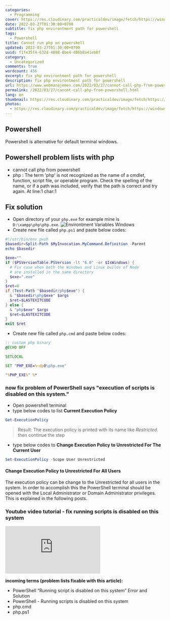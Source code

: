 ```yaml
---
categories:
  - Programming
cover: https://res.cloudinary.com/practicaldev/image/fetch/https://windowstect.com/wp-content/uploads/2021/05/image-80.png
date: 2022-03-27T01:30:00+0700
subtitle: fix php environtment path for powershell
tags:
  - Powershell
title: Cannot run php on powershell
updated: 2022-03-27T01:30:00+0700
uuid: f1fe35f4-632d-4888-8be4-d86b8a41eb8f
category:
  - Uncategorized
comments: true
wordcount: 456
excerpt: fix php environtment path for powershell
description: fix php environtment path for powershell
url: https://www.webmanajemen.com/2022/03/27/cannot-call-php-from-powershell.html
permalink: /2022/03/27/cannot-call-php-from-powershell.html
lang: en
thumbnail: https://res.cloudinary.com/practicaldev/image/fetch/https://windowstect.com/wp-content/uploads/2021/05/image-80.png
photos:
  - https://res.cloudinary.com/practicaldev/image/fetch/https://windowstect.com/wp-content/uploads/2021/05/image-80.png
---
```


## Powershell
Powershell is alternative for default terminal windows.

## Powershell problem lists with php
- cannot call php from powershell
- php : The term 'php' is not recognized as the name of a cmdlet, function, script file, or operable program. Check the spelling of the
name, or if a path was included, verify that the path is correct and try again.
At line:1 char:1

## Fix solution
- Open directory of your `php.exe` for example mine is `D:\xampp\php\php.exe`.
![Environtment Variables Windows](https://user-images.githubusercontent.com/12471057/160263043-e813f6e5-9ab3-4b6d-816b-8228e1928f07.png)
- Create new file called `php.ps1` and paste below codes:
```powershell
#!/usr/bin/env pwsh
$basedir=Split-Path $MyInvocation.MyCommand.Definition -Parent
echo $basedir

$exe=""
if ($PSVersionTable.PSVersion -lt "6.0" -or $IsWindows) {
  # Fix case when both the Windows and Linux builds of Node
  # are installed in the same directory
  $exe=".exe"
}
$ret=0
if (Test-Path "$basedir/php$exe") {
  & "$basedir\php$exe" $args
  $ret=$LASTEXITCODE
} else {
  & "php$exe" $args
  $ret=$LASTEXITCODE
}
exit $ret
```
- Create new file called `php.cmd` and paste below codes:
```cmd
:: custom php binary
@ECHO OFF

SETLOCAL

SET "PHP_EXE=%~dp0\php.exe"

"%PHP_EXE%" %*
```
### now fix problem of **PowerShell says "execution of scripts is disabled on this system."**
- Open powershell terminal
- type below codes to list **Current Execution Policy**
```powershell
Get-ExecutionPolicy
```
> Result: The execution policy is printed with its name like _Restricted_. then continue the step
- type below codes to **Change Execution Policy to Unrestricted For The Current User**
```powershell
Set-ExecutionPolicy -Scope User Unrestricted
```

#### Change Execution Policy to Unrestricted For All Users
The execution policy can be change to the Unrestricted for all users in the system. In order to accomplish this the PowerShell terminal should be opened with the Local Administrator or Domain Administrator privileges. This is explained in the following posts.

### Youtube video tutorial - fix running scripts is disabled on this system

<div class="video-container">
      <iframe src="https://www.youtube.com/embed/F-fWwkG5Xrk" frameborder="0" allow="accelerometer; autoplay; encrypted-media; gyroscope; picture-in-picture" allowfullscreen></iframe>
    </div>

**incoming terms (problem lists fixable with this article):**
- PowerShell “Running script is disabled on this system” Error and Solution
- PowerShell - Running scripts is disabled on this system
- php.cmd
- php.ps1
